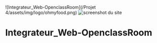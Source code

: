 ![Integrateur_Web-OpenclassRoom](/Projet 4/assets/img/logo/ohmyfood.png)
![screenshot du site](./assets/img/logo/ohmyfood.png)

# Integrateur_Web-OpenclassRoom
